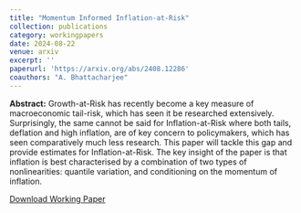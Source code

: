 ```yaml
---
title: "Momentum Informed Inflation-at-Risk"
collection: publications
category: workingpapers
date: 2024-08-22
venue: arxiv
excerpt: ''
paperurl: 'https://arxiv.org/abs/2408.12286'
coauthors: "A. Bhattacharjee"
---
```

**Abstract:** Growth-at-Risk has recently become a key measure of macroeconomic tail-risk, which has seen it be researched extensively. Surprisingly, the same cannot be said for Inflation-at-Risk where both tails, deflation and high inflation, are of key concern to policymakers, which has seen comparatively much less research. This paper will tackle this gap and provide estimates for Inflation-at-Risk. The key insight of the paper is that inflation is best characterised by a combination of two types of nonlinearities: quantile variation, and conditioning on the momentum of inflation.

[Download Working Paper](https://arxiv.org/abs/2408.12286)


